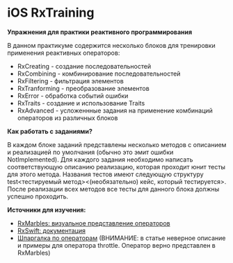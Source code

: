 # iOS RxTraining

**Упражнения для практики реактивного программирования**

В данном практикуме содержится несколько блоков для тренировки применения реактивных операторов:
*  RxCreating - создание последовательностей
*  RxCombining - комбинирование последовательностей
*  RxFiltering - фильтрация элементов
*  RxTranforming - преобразование элементов
*  RxError - обработка событий ошибки
*  RxTraits - создание и использование Traits
*  RxAdvanced - усложеннные задания на применение комбинаций операторов из различных блоков

**Как работать с заданиями?**

В каждом блоке заданий представлены несколько методов с описанием и реализацией по умолчания (обычно это эмит ошибки NotImplemented). Для каждого задания необходимо написать соответствующую описанию реализацию, которая проходит юнит тесты для этого метода. Названия тестов имеют следующую структуру test<тестируемый метод><(необязательно) кейс, который тестируется>. После реализации всех методов все тесты для данного блока должны успешно проходить.

**Источники для изучения:**
*  [RxMarbles: визуальное представление операторов](https://rxmarbles.com)
*  [RxSwift: документация](https://github.com/ReactiveX/RxSwift)
*  [Шпаргалка по операторам](https://habr.com/ru/post/281292/) (ВНИМАНИЕ: в статье неверное описание и примеры для оператора throttle. Оператор верно представлен в RxMarbles)